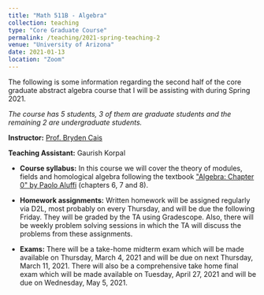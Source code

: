 ```yaml
---
title: "Math 511B - Algebra"
collection: teaching
type: "Core Graduate Course"
permalink: /teaching/2021-spring-teaching-2
venue: "University of Arizona"
date: 2021-01-13
location: "Zoom"
---
```

The following is some information regarding the second half of the core graduate abstract algebra course that I will be assisting with during Spring 2021. 

*The course has 5 students, 3 of them are graduate students and the remaining 2 are undergraduate students.*

**Instructor:** [Prof. Bryden Cais](https://www.math.arizona.edu/people/cais)

**Teaching Assistant:** Gaurish Korpal


* **Course syllabus:** In this course we will cover the theory of modules, fields and homological algebra following the textbook ["Algebra: Chapter 0" by Paolo Aluffi](https://bookstore.ams.org/gsm-104) (chapters 6, 7 and 8).

* **Homework assignments:** Written homework will be assigned regularly via D2L, most probably on every Thursday, and will be due the following Friday. They will be graded by the TA using Gradescope. Also, there will be weekly problem solving sessions in which the TA will discuss the problems from these assignments.

 * **Exams:** There  will  be  a  take-home  midterm  exam  which  will  be  made  available  on Thursday, March  4, 2021 and will be due on next Thursday, March 11, 2021. There will also be a comprehensive take home final exam which will be made available on Tuesday, April 27, 2021 and will be due on Wednesday, May 5, 2021.
